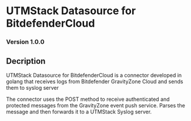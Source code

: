 # UTMStack Datasource for BitdefenderCloud
### Version 1.0.0

## Decription

UTMStack Datasource for BitdefenderCloud is a connector developed in golang that receives logs from Bitdefender GravityZone Cloud and sends them to syslog server

The connector uses the POST method to receive authenticated and protected messages from the GravityZone event push service. Parses the message and then forwards it to a UTMStack Syslog server.

 